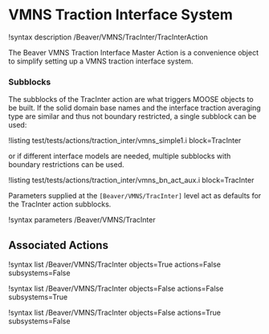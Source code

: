 # VMNS Traction Interface System

!syntax description /Beaver/VMNS/TracInter/TracInterAction

The Beaver VMNS Traction Interface Master Action is a convenience object to simplify setting up a VMNS traction interface system.

### Subblocks

The subblocks of the TracInter action are what triggers MOOSE objects to be built.
If the solid domain base names and the interface traction averaging type are similar and thus not boundary restricted, a single subblock can be used:

!listing test/tests/actions/traction_inter/vmns_simple1.i block=TracInter

or if different interface models are needed, multiple subblocks with 
boundary restrictions can be used.

!listing test/tests/actions/traction_inter/vmns_bn_act_aux.i block=TracInter

Parameters supplied at the `[Beaver/VMNS/TracInter]` level act as
defaults for the TracInter action subblocks.

!syntax parameters /Beaver/VMNS/TracInter

## Associated Actions

!syntax list /Beaver/VMNS/TracInter objects=True actions=False subsystems=False

!syntax list /Beaver/VMNS/TracInter objects=False actions=False subsystems=True

!syntax list /Beaver/VMNS/TracInter objects=False actions=True subsystems=False
